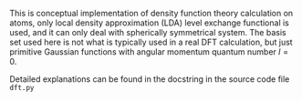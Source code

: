 This is conceptual implementation of density function theory calculation on atoms, only local density approximation (LDA) level exchange functional is used, and it can only deal with spherically symmetrical system. The basis set used here is not what is typically used in a real DFT calculation, but just primitive Gaussian functions with angular momentum quantum number $l=0$. 

Detailed explanations can be found in the docstring in the source code file `dft.py`

